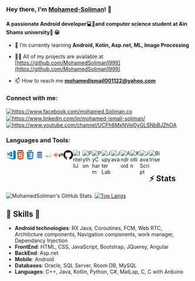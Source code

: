
### Hey there, I'm [Mohamed-Soliman](https://github.com/MohamedSoliman1999)! 👋
<h4 align="left">A passionate Android developer💻📱and computer science student at Ain Shams university🏫 😀</h4>

- 🌱 I’m currently learning **Android, Kotin, Asp.net, ML, Image Processing**

- 👨‍💻 All of my projects are available at [https://github.com/MohamedSoliman1999](https://github.com/MohamedSoliman1999)

- 📫 How to reach me **mohamedismail001122@yahoo.com**

<p align="left">
<h3 align="left">Connect with me:</h3>
<a href="https://www.facebook.com/mohamed.Soliman.co" target="blank"><img align="center" src="https://upload.wikimedia.org/wikipedia/commons/thumb/1/1b/Facebook_icon.svg/1200px-Facebook_icon.svg.png" alt="https://www.facebook.com/mohamed.Soliman.co" height="40" width="40" /></a>
<a href="https://www.linkedin.com/in/mohamed-ismail-soliman/" target="blank"><img align="center" src="https://upload.wikimedia.org/wikipedia/commons/thumb/e/e9/Linkedin_icon.svg/256px-Linkedin_icon.svg.png" alt="https://www.linkedin.com/in/mohamed-ismail-soliman/" height="40" width="40" /></a>
<a href="https://www.youtube.com/channel/UCFh6MxNVel0yGLSNbBJZhOA" target="blank"><img align="center" src="https://pngimg.com/uploads/youtube/youtube_PNG9.png" alt="https://www.youtube.com/channel/UCFh6MxNVel0yGLSNbBJZhOA" height="40" width="40" /></a>
</p>

### Languages and Tools:

<img align="left" alt="Visual Studio Code" width="26px" src="https://raw.githubusercontent.com/github/explore/80688e429a7d4ef2fca1e82350fe8e3517d3494d/topics/visual-studio-code/visual-studio-code.png" />
<img align="left" alt="HTML5" width="26px" src="https://raw.githubusercontent.com/github/explore/80688e429a7d4ef2fca1e82350fe8e3517d3494d/topics/html/html.png" />
<img align="left" alt="CSS3" width="26px" src="https://raw.githubusercontent.com/github/explore/80688e429a7d4ef2fca1e82350fe8e3517d3494d/topics/css/css.png" />
<img align="left" alt="SQL" width="26px" src="https://raw.githubusercontent.com/github/explore/80688e429a7d4ef2fca1e82350fe8e3517d3494d/topics/sql/sql.png" />
<img align="left" alt="MySQL" width="26px" src="https://raw.githubusercontent.com/github/explore/80688e429a7d4ef2fca1e82350fe8e3517d3494d/topics/mysql/mysql.png" />
<img align="left" alt="Git" width="26px" src="https://raw.githubusercontent.com/github/explore/80688e429a7d4ef2fca1e82350fe8e3517d3494d/topics/git/git.png" />
<img align="left" alt="GitHub" width="26px" src="https://raw.githubusercontent.com/github/explore/78df643247d429f6cc873026c0622819ad797942/topics/github/github.png" />
<img align="left" alt="IntelliJ" width="26px" src="https://www.kite.com/wp-content/uploads/2020/10/intellij.png" />
<img align="left" alt="Python" width="26px" src="https://www.kite.com/wp-content/uploads/2020/10/python-1.png" />
<img align="left" alt="PyCharm" width="26px" src="https://www.kite.com/wp-content/uploads/2020/10/pycharm.png" />
<img align="left" alt="Jupyter Lab" width="26px" src="https://www.kite.com/wp-content/uploads/2020/10/jupyter.png" />
<img align="left" alt="Java" width="26px" src="https://www.kite.com/wp-content/uploads/2020/10/java.png" />
<img align="left" alt="Android" width="26px" src="https://www.kite.com/wp-content/uploads/2020/10/android_studio.png" />
<img align="left" alt="Kotlin" width="26px" src="https://www.kite.com/wp-content/uploads/2020/10/kotlin.png" />
<img align="left" alt="JavaScript" width="26px" src="https://www.kite.com/wp-content/uploads/2020/10/javascript.png" />
<img align="left" alt="Bitrise" width="30px" src="https://assets-global.website-files.com/5db35de024bb983af1b4e151/5eb2a34d4cee6c264f61c34a_og-image-default.png" />
<br />
<br />

## ⚡ Stats
![MohamedSoliman's GitHub Stats](https://github-readme-stats.vercel.app/api?username=MohamedSoliman1999&hide=["issues"]&show_icons=true).   [![Top Langs](https://github-readme-stats.vercel.app/api/top-langs/?username=MohamedSoliman1999&layout=compact&theme=radical)](https://github.com/MohamedSoliman1999?tab=repositories)


##  🎉 Skills  🎉
- **Android technologies**: RX Java, Coroutines, FCM, Web RTC, Architicture components, Navigation components, work manager, Dependancy Injection
- **FrontEnd**: HTML, CSS, JavaScript, Bootstrap, JQuerey, Angular
- **BackEnd**: Asp.net
- **Mobile**: Android
- **Databases**: Oracle, SQL Server, Room DB, MySQL
- **Languages**: C++, Java, Kotlin, Python, C#, MatLap, C, C with Arduino
